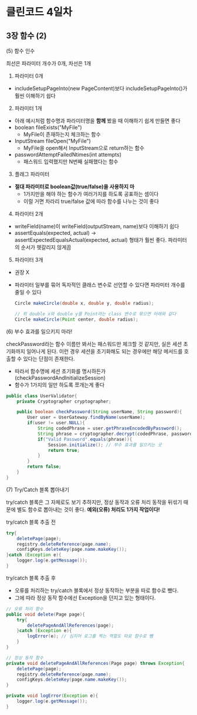 # 클린코드 4일차

## 3장 함수 (2)

(5) 함수 인수

최선은 파라미터 개수가 0개, 차선은 1개

1. 파라미터 0개

- includeSetupPageInto(new PageContent)보다 includeSetupPageInto()가 훨씬 이해하기 쉽다

2. 파라미터 1개

- 아래 예시처럼 함수명과 파라미터명을 **함께** 봤을 때 이해하기 쉽게 만들면 좋다
- boolean fileExists("MyFile")
  - MyFile이 존재하는지 체크하는 함수
- InputStream fileOpen("MyFile")
  - MyFile을 open해서 InputStream으로 return하는 함수
- passwordAttemptFailedNtimes(int attempts)
  - 패스워드 입력했지만 N번째 실패했다는 함수

3. 플래그 파라미터

- **절대 파라미터로 boolean값(true/false)을 사용하지 마**
  - 1가지만을 해야 하는 함수가 여러가지를 하도록 공표하는 셈이다
  - 이럴 거면 차라리 true/false 값에 따라 함수를 나누는 것이 좋다

4. 파라미터 2개

- writeField(name)이 writeField(outputStream, name)보다 이해하기 쉽다
- assertEquals(expected, actual) &rightarrow; assertExpectedEqualsActual(expected, actual) 형태가 훨씬 좋다. 파라미터의 순서가 헷갈리지 않게끔

5. 파라미터 3개

- 권장 X
- 파라미터 일부를 묶어 독자적인 클래스 변수로 선언할 수 있다면 파라미터 개수를 줄일 수 있다

  ```java
  Circle makeCircle(double x, double y, double radius);

  // 위 double x와 double y를 Point라는 class 변수로 묶으면 아래와 같다
  Circle makeCircle(Point center, double radius);
  ```

(6) 부수 효과를 일으키지 마라!

checkPassword라는 함수 이름만 봐서는 패스워드만 체크할 것 같지만, 실은 세션 초기화까지 일어나게 된다. 이런 경우 세션을 초기화해도 되는 경우에만 해당 메서드를 호출할 수 있다는 단점이 존재한다.

- 따라서 함수명에 세션 초기화를 명시하든가 (checkPasswordAndInitializeSession)
- 함수가 1가지의 일만 하도록 쪼개는게 좋다

```java
public class UserValidator{
    private Cryptographer cryptographer;

    public boolean checkPassword(String userName, String password){
        User user = UserGateway.findByName(userName);
        if(user != user.NULL){
            String codedPhrase = user.getPhraseEncodedByPassword();
            String phrase = cryptographer.decrypt(codedPhrase, password);
            if("Valid Password".equals(phrase)){
                Session.initialize(); // 부수 효과를 일으키는 곳
                return true;
            }
        }
        return false;
    }
}
```

(7) Try/Catch 블록 뽑아내기

try/catch 블록은 그 자체로도 보기 추하지만, 정상 동작과 오류 처리 동작을 뒤섞기 때문에 별도 함수로 뽑아내는 것이 좋다. **예외(오류) 처리도 1가지 작업이다!**

try/catch 블록 추출 전

```java
try{
    deletePage(page);
    registry.deleteReference(page.name);
    configKeys.deleteKey(page.name.makeKey());
}catch (Exception e){
    logger.log(e.getMessage());
}
```

try/catch 블록 추출 후

- 오류를 처리하는 try/catch 블록에서 정상 동작하는 부분을 따로 함수로 뺐다.
- 그에 따라 정상 동작 함수에선 Exception을 던지고 있는 형태이다.

```java
// 오류 처리 함수
public void delete(Page page){
    try{
        deletePageAndAllReferences(page);
    }catch (Exception e){
        logError(e); // 심지어 로그를 찍는 역할도 따로 함수로 뺌
    }
}

// 정상 동작 함수
private void deletePageAndAllReferences(Page page) throws Exception{
    deletePage(page);
    registry.deleteReference(page.name);
    configKeys.deleteKey(page.name.makeKey());
}

private void logError(Exception e){
    logger.log(e.getMessage());
}
```
